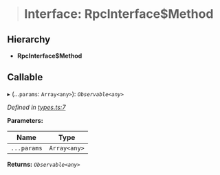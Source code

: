 > # Interface: RpcInterface$Method

## Hierarchy

* **RpcInterface$Method**

## Callable

▸ (...`params`: `Array<any>`): *`Observable<any>`*

*Defined in [types.ts:7](https://github.com/polkadot-js/api/blob/1393c8c/packages/rpc-core/src/types.ts#L7)*

**Parameters:**

Name | Type |
------ | ------ |
`...params` | `Array<any>` |

**Returns:** *`Observable<any>`*